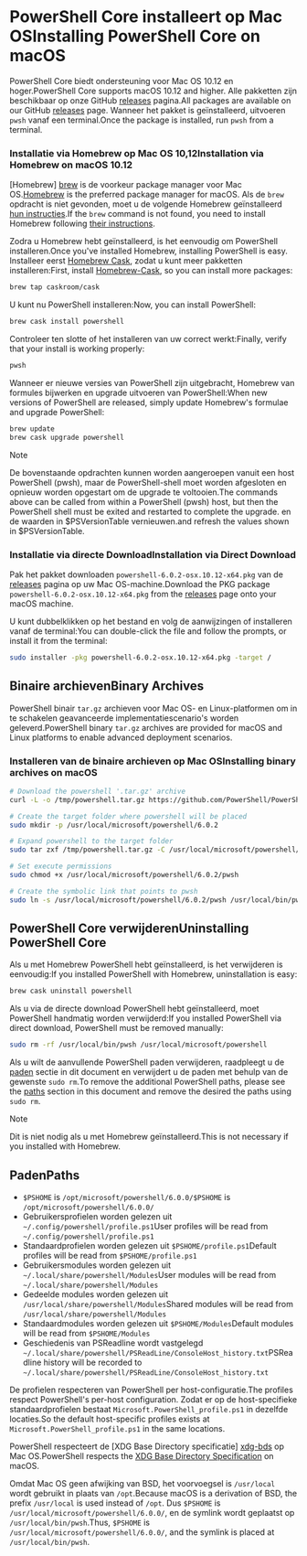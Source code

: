 # <a name="installing-powershell-core-on-macos"></a><span data-ttu-id="4692e-101">PowerShell Core installeert op Mac OS</span><span class="sxs-lookup"><span data-stu-id="4692e-101">Installing PowerShell Core on macOS</span></span>

<span data-ttu-id="4692e-102">PowerShell Core biedt ondersteuning voor Mac OS 10.12 en hoger.</span><span class="sxs-lookup"><span data-stu-id="4692e-102">PowerShell Core supports macOS 10.12 and higher.</span></span>
<span data-ttu-id="4692e-103">Alle pakketten zijn beschikbaar op onze GitHub [releases][] pagina.</span><span class="sxs-lookup"><span data-stu-id="4692e-103">All packages are available on our GitHub [releases][] page.</span></span>
<span data-ttu-id="4692e-104">Wanneer het pakket is geïnstalleerd, uitvoeren `pwsh` vanaf een terminal.</span><span class="sxs-lookup"><span data-stu-id="4692e-104">Once the package is installed, run `pwsh` from a terminal.</span></span>

### <a name="installation-via-homebrew-on-macos-1012"></a><span data-ttu-id="4692e-105">Installatie via Homebrew op Mac OS 10,12</span><span class="sxs-lookup"><span data-stu-id="4692e-105">Installation via Homebrew on macOS 10.12</span></span>

<span data-ttu-id="4692e-106">[Homebrew] [ brew] is de voorkeur package manager voor Mac OS.</span><span class="sxs-lookup"><span data-stu-id="4692e-106">[Homebrew][brew] is the preferred package manager for macOS.</span></span>
<span data-ttu-id="4692e-107">Als de `brew` opdracht is niet gevonden, moet u de volgende Homebrew geïnstalleerd [hun instructies][brew].</span><span class="sxs-lookup"><span data-stu-id="4692e-107">If the `brew` command is not found, you need to install Homebrew following [their instructions][brew].</span></span>

<span data-ttu-id="4692e-108">Zodra u Homebrew hebt geïnstalleerd, is het eenvoudig om PowerShell installeren.</span><span class="sxs-lookup"><span data-stu-id="4692e-108">Once you've installed Homebrew, installing PowerShell is easy.</span></span>
<span data-ttu-id="4692e-109">Installeer eerst [Homebrew Cask][cask], zodat u kunt meer pakketten installeren:</span><span class="sxs-lookup"><span data-stu-id="4692e-109">First, install [Homebrew-Cask][cask], so you can install more packages:</span></span>

```sh
brew tap caskroom/cask
```

<span data-ttu-id="4692e-110">U kunt nu PowerShell installeren:</span><span class="sxs-lookup"><span data-stu-id="4692e-110">Now, you can install PowerShell:</span></span>

```sh
brew cask install powershell
```

<span data-ttu-id="4692e-111">Controleer ten slotte of het installeren van uw correct werkt:</span><span class="sxs-lookup"><span data-stu-id="4692e-111">Finally, verify that your install is working properly:</span></span>

```sh
pwsh
```

<span data-ttu-id="4692e-112">Wanneer er nieuwe versies van PowerShell zijn uitgebracht, Homebrew van formules bijwerken en upgrade uitvoeren van PowerShell:</span><span class="sxs-lookup"><span data-stu-id="4692e-112">When new versions of PowerShell are released, simply update Homebrew's formulae and upgrade PowerShell:</span></span>

```sh
brew update
brew cask upgrade powershell
```

> [!NOTE]
> <span data-ttu-id="4692e-113">De bovenstaande opdrachten kunnen worden aangeroepen vanuit een host PowerShell (pwsh), maar de PowerShell-shell moet worden afgesloten en opnieuw worden opgestart om de upgrade te voltooien.</span><span class="sxs-lookup"><span data-stu-id="4692e-113">The commands above can be called from within a PowerShell (pwsh) host, but then the PowerShell shell must be exited and restarted to complete the upgrade.</span></span>
> <span data-ttu-id="4692e-114">en de waarden in $PSVersionTable vernieuwen.</span><span class="sxs-lookup"><span data-stu-id="4692e-114">and refresh the values shown in $PSVersionTable.</span></span>

[brew]: http://brew.sh/
[cask]: https://caskroom.github.io/

### <a name="installation-via-direct-download"></a><span data-ttu-id="4692e-115">Installatie via directe Download</span><span class="sxs-lookup"><span data-stu-id="4692e-115">Installation via Direct Download</span></span>

<span data-ttu-id="4692e-116">Pak het pakket downloaden `powershell-6.0.2-osx.10.12-x64.pkg` van de [releases][] pagina op uw Mac OS-machine.</span><span class="sxs-lookup"><span data-stu-id="4692e-116">Download the PKG package `powershell-6.0.2-osx.10.12-x64.pkg` from the [releases][] page onto your macOS machine.</span></span>

<span data-ttu-id="4692e-117">U kunt dubbelklikken op het bestand en volg de aanwijzingen of installeren vanaf de terminal:</span><span class="sxs-lookup"><span data-stu-id="4692e-117">You can double-click the file and follow the prompts, or install it from the terminal:</span></span>

```sh
sudo installer -pkg powershell-6.0.2-osx.10.12-x64.pkg -target /
```

## <a name="binary-archives"></a><span data-ttu-id="4692e-118">Binaire archieven</span><span class="sxs-lookup"><span data-stu-id="4692e-118">Binary Archives</span></span>

<span data-ttu-id="4692e-119">PowerShell binair `tar.gz` archieven voor Mac OS- en Linux-platformen om in te schakelen geavanceerde implementatiescenario's worden geleverd.</span><span class="sxs-lookup"><span data-stu-id="4692e-119">PowerShell binary `tar.gz` archives are provided for macOS and Linux platforms to enable advanced deployment scenarios.</span></span>

### <a name="installing-binary-archives-on-macos"></a><span data-ttu-id="4692e-120">Installeren van de binaire archieven op Mac OS</span><span class="sxs-lookup"><span data-stu-id="4692e-120">Installing binary archives on macOS</span></span>

```sh
# Download the powershell '.tar.gz' archive
curl -L -o /tmp/powershell.tar.gz https://github.com/PowerShell/PowerShell/releases/download/v6.0.2/powershell-6.0.2-osx-x64.tar.gz

# Create the target folder where powershell will be placed
sudo mkdir -p /usr/local/microsoft/powershell/6.0.2

# Expand powershell to the target folder
sudo tar zxf /tmp/powershell.tar.gz -C /usr/local/microsoft/powershell/6.0.2

# Set execute permissions
sudo chmod +x /usr/local/microsoft/powershell/6.0.2/pwsh

# Create the symbolic link that points to pwsh
sudo ln -s /usr/local/microsoft/powershell/6.0.2/pwsh /usr/local/bin/pwsh
```

## <a name="uninstalling-powershell-core"></a><span data-ttu-id="4692e-121">PowerShell Core verwijderen</span><span class="sxs-lookup"><span data-stu-id="4692e-121">Uninstalling PowerShell Core</span></span>

<span data-ttu-id="4692e-122">Als u met Homebrew PowerShell hebt geïnstalleerd, is het verwijderen is eenvoudig:</span><span class="sxs-lookup"><span data-stu-id="4692e-122">If you installed PowerShell with Homebrew, uninstallation is easy:</span></span>

```sh
brew cask uninstall powershell
```

<span data-ttu-id="4692e-123">Als u via de directe download PowerShell hebt geïnstalleerd, moet PowerShell handmatig worden verwijderd:</span><span class="sxs-lookup"><span data-stu-id="4692e-123">If you installed PowerShell via direct download, PowerShell must be removed manually:</span></span>

```sh
sudo rm -rf /usr/local/bin/pwsh /usr/local/microsoft/powershell
```

<span data-ttu-id="4692e-124">Als u wilt de aanvullende PowerShell paden verwijderen, raadpleegt u de [paden][] sectie in dit document en verwijdert u de paden met behulp van de gewenste `sudo rm`.</span><span class="sxs-lookup"><span data-stu-id="4692e-124">To remove the additional PowerShell paths, please see the [paths][] section in this document and remove the desired the paths using `sudo rm`.</span></span>

> [!NOTE]
> <span data-ttu-id="4692e-125">Dit is niet nodig als u met Homebrew geïnstalleerd.</span><span class="sxs-lookup"><span data-stu-id="4692e-125">This is not necessary if you installed with Homebrew.</span></span>

[paden]:#paths
[paths]:#paths

## <a name="paths"></a><span data-ttu-id="4692e-127">Paden</span><span class="sxs-lookup"><span data-stu-id="4692e-127">Paths</span></span>

* <span data-ttu-id="4692e-128">`$PSHOME` is `/opt/microsoft/powershell/6.0.0/`</span><span class="sxs-lookup"><span data-stu-id="4692e-128">`$PSHOME` is `/opt/microsoft/powershell/6.0.0/`</span></span>
* <span data-ttu-id="4692e-129">Gebruikersprofielen worden gelezen uit `~/.config/powershell/profile.ps1`</span><span class="sxs-lookup"><span data-stu-id="4692e-129">User profiles will be read from `~/.config/powershell/profile.ps1`</span></span>
* <span data-ttu-id="4692e-130">Standaardprofielen worden gelezen uit `$PSHOME/profile.ps1`</span><span class="sxs-lookup"><span data-stu-id="4692e-130">Default profiles will be read from `$PSHOME/profile.ps1`</span></span>
* <span data-ttu-id="4692e-131">Gebruikersmodules worden gelezen uit `~/.local/share/powershell/Modules`</span><span class="sxs-lookup"><span data-stu-id="4692e-131">User modules will be read from `~/.local/share/powershell/Modules`</span></span>
* <span data-ttu-id="4692e-132">Gedeelde modules worden gelezen uit `/usr/local/share/powershell/Modules`</span><span class="sxs-lookup"><span data-stu-id="4692e-132">Shared modules will be read from `/usr/local/share/powershell/Modules`</span></span>
* <span data-ttu-id="4692e-133">Standaardmodules worden gelezen uit `$PSHOME/Modules`</span><span class="sxs-lookup"><span data-stu-id="4692e-133">Default modules will be read from `$PSHOME/Modules`</span></span>
* <span data-ttu-id="4692e-134">Geschiedenis van PSReadline wordt vastgelegd `~/.local/share/powershell/PSReadLine/ConsoleHost_history.txt`</span><span class="sxs-lookup"><span data-stu-id="4692e-134">PSReadline history will be recorded to `~/.local/share/powershell/PSReadLine/ConsoleHost_history.txt`</span></span>

<span data-ttu-id="4692e-135">De profielen respecteren van PowerShell per host-configuratie.</span><span class="sxs-lookup"><span data-stu-id="4692e-135">The profiles respect PowerShell's per-host configuration.</span></span>
<span data-ttu-id="4692e-136">Zodat er op de host-specifieke standaardprofielen bestaat `Microsoft.PowerShell_profile.ps1` in dezelfde locaties.</span><span class="sxs-lookup"><span data-stu-id="4692e-136">So the default host-specific profiles exists at `Microsoft.PowerShell_profile.ps1` in the same locations.</span></span>

<span data-ttu-id="4692e-137">PowerShell respecteert de [XDG Base Directory specificatie] [ xdg-bds] op Mac OS.</span><span class="sxs-lookup"><span data-stu-id="4692e-137">PowerShell respects the [XDG Base Directory Specification][xdg-bds] on macOS.</span></span>

<span data-ttu-id="4692e-138">Omdat Mac OS geen afwijking van BSD, het voorvoegsel is `/usr/local` wordt gebruikt in plaats van `/opt`.</span><span class="sxs-lookup"><span data-stu-id="4692e-138">Because macOS is a derivation of BSD, the prefix `/usr/local` is used instead of `/opt`.</span></span>
<span data-ttu-id="4692e-139">Dus `$PSHOME` is `/usr/local/microsoft/powershell/6.0.0/`, en de symlink wordt geplaatst op `/usr/local/bin/pwsh`.</span><span class="sxs-lookup"><span data-stu-id="4692e-139">Thus, `$PSHOME` is `/usr/local/microsoft/powershell/6.0.0/`, and the symlink is placed at `/usr/local/bin/pwsh`.</span></span>

[releases]: https://github.com/PowerShell/PowerShell/releases/latest
[xdg-bds]: https://specifications.freedesktop.org/basedir-spec/basedir-spec-latest.html
